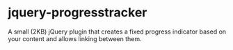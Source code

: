 jquery-progresstracker
======================

A small (2KB) jQuery plugin that creates a fixed progress indicator based on your content and allows linking between them.
